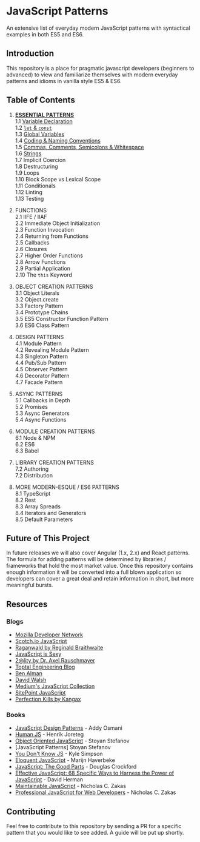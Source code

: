 # JavaScript Patterns
An extensive list of everyday modern JavaScript patterns with syntactical examples in both ES5 and ES6.

## Introduction
This repository is a place for pragmatic javascript developers (beginners to advanced) to view and familiarize themselves with modern
everyday patterns and idioms in vanilla style ES5 & ES6.

## Table of Contents

1. [**ESSENTIAL PATTERNS**](https://github.com/ahadb/javascript-patterns/tree/master/general-patterns)  
    1.1 [Variable Declaration](https://github.com/ahadb/javascript-patterns/tree/master/essential-patterns#variable-declarations)  
    1.2 [`let` & `const`](https://github.com/ahadb/javascript-patterns/tree/master/essential-patterns#let-and-const)   
    1.3 [Global Variables](https://github.com/ahadb/javascript-patterns/tree/master/essential-patterns#gloabal-variables)  
    1.4 [Coding & Naming Conventions](https://github.com/ahadb/javascript-patterns/tree/master/essential-patterns#coding-and-naming-conventions)  
    1.5 [Commas, Comments, Semicolons & Whitespace](https://github.com/ahadb/javascript-patterns/tree/master/essential-patterns#commas-comments-semicolons-and-whitespace)  
    1.6 [Strings](https://github.com/ahadb/javascript-patterns/tree/master/essential-patterns#strings)  
    1.7 Implicit Coercion  
    1.8 Destructuring  
    1.9 Loops  
    1.10 Block Scope vs Lexical Scope  
    1.11 Conditionals  
    1.12 Linting  
    1.13 Testing  
 
2. FUNCTIONS  
    2.1 IIFE / IIAF  
    2.2 Immediate Object Initialization  
    2.3 Function Invocation  
    2.4 Returning from Functions  
    2.5 Callbacks  
    2.6 Closures  
    2.7 Higher Order Functions  
    2.8 Arrow Functions  
    2.9 Partial Application  
    2.10 The `this` Keyword  

3. OBJECT CREATION PATTERNS  
    3.1 Object Literals  
    3.2 Object.create  
    3.3 Factory Pattern  
    3.4 Prototype Chains  
    3.5 ES5 Constructor Function Pattern  
    3.6 ES6 Class Pattern 
 
4. DESIGN PATTERNS  
    4.1 Module Pattern  
    4.2 Revealing Module Pattern   
    4.3 Singleton Pattern  
    4.4 Pub/Sub Pattern  
    4.5 Observer Pattern  
    4.6 Decorator Pattern  
    4.7 Facade Pattern  

5. ASYNC PATTERNS  
     5.1 Callbacks in Depth  
     5.2 Promises  
     5.3 Async Generators  
     5.4 Async Functions  
 
6. MODULE CREATION PATTERNS  
    6.1 Node & NPM    
    6.2 ES6  
    6.3 Babel  
 
7. LIBRARY CREATION PATTERNS  
    7.2 Authoring  
    7.2 Distribution  

8. MORE MODERN-ESQUE / ES6 PATTERNS  
    8.1 TypeScript  
    8.2 Rest  
    8.3 Array Spreads  
    8.4 Iterators and Generators  
    8.5 Default Parameters  

## Future of This Project
In future releases we will also cover Angular (1.x, 2.x) and React patterns. The formula for adding patterns will be determined
by libraries / frameworks that hold the most market value. Once this repository contains enough information it will be converted into
a full blown application so developers can cover a great deal and retain information in short, but more meaningful bursts.

## Resources

### Blogs

* [Mozilla Developer Network](https://developer.mozilla.org/en-US/docs/Web/JavaScript)
* [Scotch.io JavaScript](https://scotch.io/tag/javascript)
* [Raganwald by Reginald Braithwaite](http://raganwald.com/)
* [JavaScript is Sexy](http://javascriptissexy.com/)
* [2@lity by Dr. Axel Rauschmayer](http://www.2ality.com/)
* [Toptal Engineering Blog](https://www.toptal.com/developers/blog)
* [Ben Alman](http://benalman.com/)
* [David Walsh](https://davidwalsh.name/)
* [Medium's JavaScript Collection]()
* [SitePoint JavaScript](https://www.sitepoint.com/developer-center/javascript-developer-center/)
* [Perfection Kills by Kangax](http://perfectionkills.com/)

### Books
* [JavaScript Design Patterns](https://addyosmani.com/resources/essentialjsdesignpatterns/book/) - Addy Osmani
* [Human JS](http://read.humanjavascript.com/) - Henrik Joreteg
* [Object Oriented JavaScript](https://www.amazon.com/Object-Oriented-JavaScript-Stoyan-Stefanov-ebook/dp/B0057UNEJC) - Stoyan Stefanov
* [JavaScript Patterns] Stoyan Stefanov
* [You Don't Know JS](http://shop.oreilly.com/category/get/kyle-simpson-kit.do) - Kyle Simpson
* [Eloquent JavaScript](http://eloquentjavascript.net/) - Marijn Haverbeke
* [JavaScript: The Good Parts](http://shop.oreilly.com/product/9780596517748.do) - Douglas Crockford
* [Effective JavaScript: 68 Specific Ways to Harness the Power of JavaScript](https://www.amazon.com/Effective-JavaScript-Specific-Software-Development/dp/0321812182) - David Herman
* [Maintainable JavaScript](https://www.amazon.com/Maintainable-JavaScript-Writing-Readable-Code/dp/1449327680/ref=sr_1_sc_1?s=books&ie=UTF8&qid=1480954592&sr=1-1-spell&keywords=maintanable+javascript) - Nicholas C. Zakas
* [Professional JavaScript for Web Developers](http://shop.oreilly.com/product/9781118026694.do) - Nicholas C. Zakas 


## Contributing
Feel free to contribute to this repository by sending a PR for a specific pattern that you would like to see added. A guide will be
put up shortly. 
